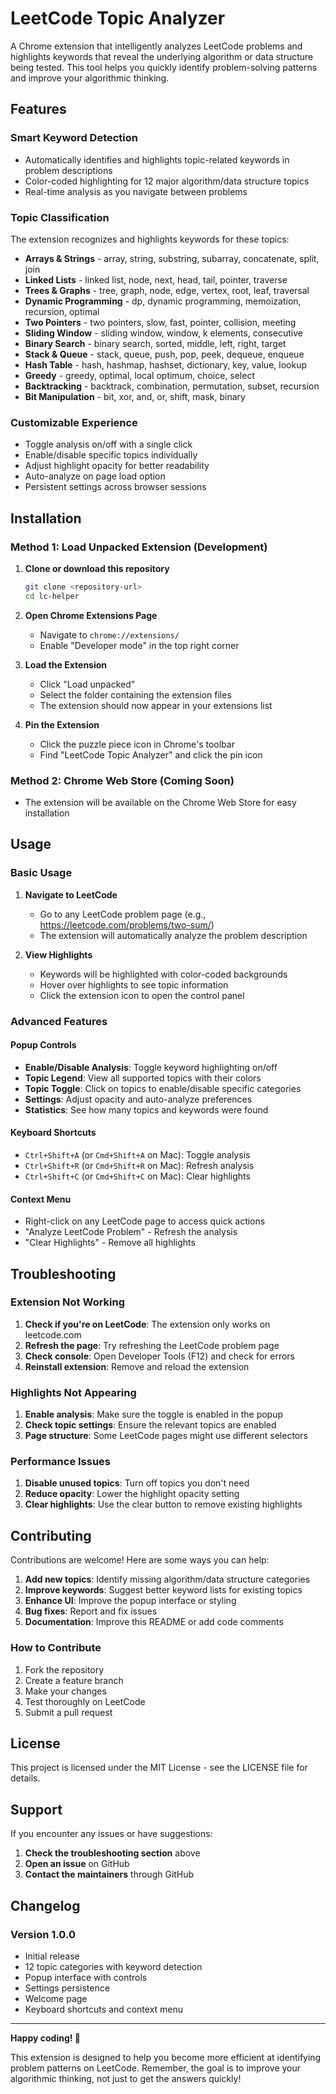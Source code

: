 # LeetCode Topic Analyzer

A Chrome extension that intelligently analyzes LeetCode problems and highlights keywords that reveal the underlying algorithm or data structure being tested. This tool helps you quickly identify problem-solving patterns and improve your algorithmic thinking.

## Features

### Smart Keyword Detection
- Automatically identifies and highlights topic-related keywords in problem descriptions
- Color-coded highlighting for 12 major algorithm/data structure topics
- Real-time analysis as you navigate between problems

### Topic Classification
The extension recognizes and highlights keywords for these topics:

- **Arrays & Strings** - array, string, substring, subarray, concatenate, split, join
- **Linked Lists** - linked list, node, next, head, tail, pointer, traverse
- **Trees & Graphs** - tree, graph, node, edge, vertex, root, leaf, traversal
- **Dynamic Programming** - dp, dynamic programming, memoization, recursion, optimal
- **Two Pointers** - two pointers, slow, fast, pointer, collision, meeting
- **Sliding Window** - sliding window, window, k elements, consecutive
- **Binary Search** - binary search, sorted, middle, left, right, target
- **Stack & Queue** - stack, queue, push, pop, peek, dequeue, enqueue
- **Hash Table** - hash, hashmap, hashset, dictionary, key, value, lookup
- **Greedy** - greedy, optimal, local optimum, choice, select
- **Backtracking** - backtrack, combination, permutation, subset, recursion
- **Bit Manipulation** - bit, xor, and, or, shift, mask, binary

### Customizable Experience
- Toggle analysis on/off with a single click
- Enable/disable specific topics individually
- Adjust highlight opacity for better readability
- Auto-analyze on page load option
- Persistent settings across browser sessions

## Installation

### Method 1: Load Unpacked Extension (Development)

1. **Clone or download this repository**
   ```bash
   git clone <repository-url>
   cd lc-helper
   ```

2. **Open Chrome Extensions Page**
   - Navigate to `chrome://extensions/`
   - Enable "Developer mode" in the top right corner

3. **Load the Extension**
   - Click "Load unpacked"
   - Select the folder containing the extension files
   - The extension should now appear in your extensions list

4. **Pin the Extension**
   - Click the puzzle piece icon in Chrome's toolbar
   - Find "LeetCode Topic Analyzer" and click the pin icon

### Method 2: Chrome Web Store (Coming Soon)
- The extension will be available on the Chrome Web Store for easy installation

## Usage

### Basic Usage
1. **Navigate to LeetCode**
   - Go to any LeetCode problem page (e.g., https://leetcode.com/problems/two-sum/)
   - The extension will automatically analyze the problem description

2. **View Highlights**
   - Keywords will be highlighted with color-coded backgrounds
   - Hover over highlights to see topic information
   - Click the extension icon to open the control panel

### Advanced Features

#### Popup Controls
- **Enable/Disable Analysis**: Toggle keyword highlighting on/off
- **Topic Legend**: View all supported topics with their colors
- **Topic Toggle**: Click on topics to enable/disable specific categories
- **Settings**: Adjust opacity and auto-analyze preferences
- **Statistics**: See how many topics and keywords were found

#### Keyboard Shortcuts
- `Ctrl+Shift+A` (or `Cmd+Shift+A` on Mac): Toggle analysis
- `Ctrl+Shift+R` (or `Cmd+Shift+R` on Mac): Refresh analysis
- `Ctrl+Shift+C` (or `Cmd+Shift+C` on Mac): Clear highlights

#### Context Menu
- Right-click on any LeetCode page to access quick actions
- "Analyze LeetCode Problem" - Refresh the analysis
- "Clear Highlights" - Remove all highlights


## Troubleshooting

### Extension Not Working
1. **Check if you're on LeetCode**: The extension only works on leetcode.com
2. **Refresh the page**: Try refreshing the LeetCode problem page
3. **Check console**: Open Developer Tools (F12) and check for errors
4. **Reinstall extension**: Remove and reload the extension

### Highlights Not Appearing
1. **Enable analysis**: Make sure the toggle is enabled in the popup
2. **Check topic settings**: Ensure the relevant topics are enabled
3. **Page structure**: Some LeetCode pages might use different selectors

### Performance Issues
1. **Disable unused topics**: Turn off topics you don't need
2. **Reduce opacity**: Lower the highlight opacity setting
3. **Clear highlights**: Use the clear button to remove existing highlights

## Contributing

Contributions are welcome! Here are some ways you can help:

1. **Add new topics**: Identify missing algorithm/data structure categories
2. **Improve keywords**: Suggest better keyword lists for existing topics
3. **Enhance UI**: Improve the popup interface or styling
4. **Bug fixes**: Report and fix issues
5. **Documentation**: Improve this README or add code comments

### How to Contribute
1. Fork the repository
2. Create a feature branch
3. Make your changes
4. Test thoroughly on LeetCode
5. Submit a pull request

## License

This project is licensed under the MIT License - see the LICENSE file for details.

## Support

If you encounter any issues or have suggestions:

1. **Check the troubleshooting section** above
2. **Open an issue** on GitHub
3. **Contact the maintainers** through GitHub

## Changelog

### Version 1.0.0
- Initial release
- 12 topic categories with keyword detection
- Popup interface with controls
- Settings persistence
- Welcome page
- Keyboard shortcuts and context menu

---

**Happy coding! 🚀**

This extension is designed to help you become more efficient at identifying problem patterns on LeetCode. Remember, the goal is to improve your algorithmic thinking, not just to get the answers quickly!
